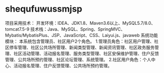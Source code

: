 # shequfuwussmjsp
项目采用技术： 开发环境：IDEA、JDK1.8、Maven3.6以上、MySQL5.7/8.0、tomcat7.5-9 技术栈：Java、MySQL、Spring、SpringMVC、Mybatis/MybatisPlus、JSP、JavaScript、CSS、Laiyui.js、javaweb  系统功能模块： 本系统包含管理员、社区用户2个角色。 1.管理员角色：社区用户管理、社区停车管理、社区公共场所管理、新闻类型管理、新闻资讯管理、社区政务服务管理、社区活动管理、活动报名管理、服务类型管理、社区安保维护管理、住户反馈管理、公共场所预约管理、社区论坛管理、系统管理。 2.社区用户角色：个人中心、活动报名管理、住户反馈管理、公共场所预约管理。
